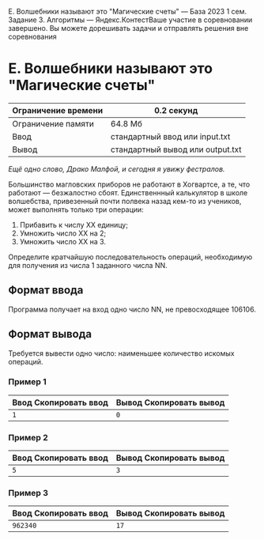 E. Волшебники называют это "Магические счеты" — База 2023 1 сем. Задание 3. Алгоритмы — Яндекс.КонтестВаше участие в соревновании завершено. Вы можете дорешивать задачи и отправлять решения вне соревнования

# E. Волшебники называют это "Магические счеты"

| Ограничение времени | 0.2 секунд |
| --- | --- |
| Ограничение памяти | 64.8 Мб |
| Ввод | стандартный ввод или input.txt |
| Вывод | стандартный вывод или output.txt |

*Ещё одно слово, Драко Малфой, и сегодня я увижу фестралов.*

Большинство магловских приборов не работают в Хогвартсе, а те, что работают — безжалостно сбоят. Единственнный калькулятор в школе волшебства, привезенный почти полвека назад кем-то из учеников, может выполнять только три операции:

1. Прибавить к числу XX единицу;
1. Умножить число XX на 2;
1. Умножить число XX на 3.

Определите кратчайшую последовательность операций, необходимую для получения из числа 1 заданного числа NN.

## Формат ввода

Программа получает на вход одно число NN, не превосходящее 106106.

## Формат вывода

Требуется вывести одно число: наименьшее количество искомых операций.

### Пример 1

| Ввод Скопировать ввод | Вывод Скопировать вывод |
| --- | --- |
| `1 ` | `0 ` |

### Пример 2

| Ввод Скопировать ввод | Вывод Скопировать вывод |
| --- | --- |
| `5 ` | `3 ` |

### Пример 3

| Ввод Скопировать ввод | Вывод Скопировать вывод |
| --- | --- |
| `962340 ` | `17 ` |
